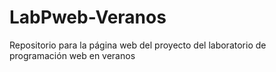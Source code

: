 # LabPweb-Veranos
Repositorio para la página web del proyecto del laboratorio de programación web en veranos 
